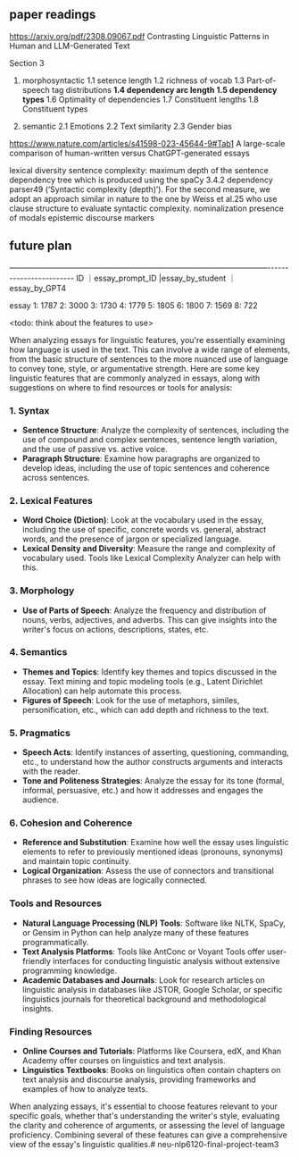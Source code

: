 ## paper readings
https://arxiv.org/pdf/2308.09067.pdf
Contrasting Linguistic Patterns in Human and LLM-Generated Text

Section 3
1. morphosyntactic
1.1 setence length
1.2 richness of vocab
1.3 Part-of-speech tag distributions
**1.4 dependency arc length**
**1.5 dependency types**
1.6 Optimality of dependencies
1.7 Constituent lengths
1.8 Constituent types

2. semantic
2.1 Emotions
2.2 Text similarity
2.3 Gender bias

https://www.nature.com/articles/s41598-023-45644-9#Tab1
A large-scale comparison of human-written versus ChatGPT-generated essays

lexical diversity
sentence complexity: maximum depth of the sentence dependency tree which is produced using the spaCy 3.4.2 dependency parser49 (‘Syntactic complexity (depth)’). For the second measure, we adopt an approach similar in nature to the one by Weiss et al.25 who use clause structure to evaluate syntactic complexity.
nominalization
presence of modals
epistemic
discourse markers

## future plan

—————————————————————————————————------------------------
ID ｜essay_prompt_ID |essay_by_student ｜essay_by_GPT4 
    					
essay
1: 1787
2: 3000
3: 1730
4: 1779
5: 1805
6: 1800
7: 1569
8: 722

<todo: think about the features to use>

When analyzing essays for linguistic features, you're essentially examining how language is used in the text. This can involve a wide range of elements, from the basic structure of sentences to the more nuanced use of language to convey tone, style, or argumentative strength. Here are some key linguistic features that are commonly analyzed in essays, along with suggestions on where to find resources or tools for analysis:

### 1. Syntax
- **Sentence Structure**: Analyze the complexity of sentences, including the use of compound and complex sentences, sentence length variation, and the use of passive vs. active voice.
- **Paragraph Structure**: Examine how paragraphs are organized to develop ideas, including the use of topic sentences and coherence across sentences.

### 2. Lexical Features
- **Word Choice (Diction)**: Look at the vocabulary used in the essay, including the use of specific, concrete words vs. general, abstract words, and the presence of jargon or specialized language.
- **Lexical Density and Diversity**: Measure the range and complexity of vocabulary used. Tools like Lexical Complexity Analyzer can help with this.

### 3. Morphology
- **Use of Parts of Speech**: Analyze the frequency and distribution of nouns, verbs, adjectives, and adverbs. This can give insights into the writer's focus on actions, descriptions, states, etc.

### 4. Semantics
- **Themes and Topics**: Identify key themes and topics discussed in the essay. Text mining and topic modeling tools (e.g., Latent Dirichlet Allocation) can help automate this process.
- **Figures of Speech**: Look for the use of metaphors, similes, personification, etc., which can add depth and richness to the text.

### 5. Pragmatics
- **Speech Acts**: Identify instances of asserting, questioning, commanding, etc., to understand how the author constructs arguments and interacts with the reader.
- **Tone and Politeness Strategies**: Analyze the essay for its tone (formal, informal, persuasive, etc.) and how it addresses and engages the audience.

### 6. Cohesion and Coherence
- **Reference and Substitution**: Examine how well the essay uses linguistic elements to refer to previously mentioned ideas (pronouns, synonyms) and maintain topic continuity.
- **Logical Organization**: Assess the use of connectors and transitional phrases to see how ideas are logically connected.

### Tools and Resources
- **Natural Language Processing (NLP) Tools**: Software like NLTK, SpaCy, or Gensim in Python can help analyze many of these features programmatically.
- **Text Analysis Platforms**: Tools like AntConc or Voyant Tools offer user-friendly interfaces for conducting linguistic analysis without extensive programming knowledge.
- **Academic Databases and Journals**: Look for research articles on linguistic analysis in databases like JSTOR, Google Scholar, or specific linguistics journals for theoretical background and methodological insights.

### Finding Resources
- **Online Courses and Tutorials**: Platforms like Coursera, edX, and Khan Academy offer courses on linguistics and text analysis.
- **Linguistics Textbooks**: Books on linguistics often contain chapters on text analysis and discourse analysis, providing frameworks and examples of how to analyze texts.

When analyzing essays, it's essential to choose features relevant to your specific goals, whether that's understanding the writer's style, evaluating the clarity and coherence of arguments, or assessing the level of language proficiency. Combining several of these features can give a comprehensive view of the essay's linguistic qualities.# neu-nlp6120-final-project-team3
